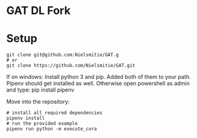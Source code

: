 # GAT DL Fork

# Setup

```shell
git clone git@github.com:Nielsmitie/GAT.g
# or 
git clone https://github.com/Nielsmitie/GAT.git
```
If on windows:
Install python 3 and pip. Added both of them to your path. Pipenv should get installed as well.
Otherwise open powershell as admin and type: pip install pipenv

Move into the repository:
```shell
# install all required dependencies
pipenv install
# run the provided example
pipenv run python -m execute_cora
```
